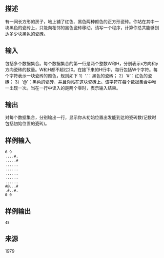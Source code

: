 ## 描述


有一间长方形的房子，地上铺了红色、黑色两种颜色的正方形瓷砖。你站在其中一块黑色的瓷砖上，只能向相邻的黑色瓷砖移动。请写一个程序，计算你总共能够到达多少块黑色的瓷砖。

## 输入


包括多个数据集合。每个数据集合的第一行是两个整数W和H，分别表示x方向和y方向瓷砖的数量。W和H都不超过20。在接下来的H行中，每行包括W个字符。每个字符表示一块瓷砖的颜色，规则如下  1）‘.’：黑色的瓷砖；  2）‘#’：红色的瓷砖；  3）‘@’：黑色的瓷砖，并且你站在这块瓷砖上。该字符在每个数据集合中唯一出现一次。当在一行中读入的是两个零时，表示输入结束。

## 输出


对每个数据集合，分别输出一行，显示你从初始位置出发能到达的瓷砖数(记数时包括初始位置的瓷砖)。

## 样例输入


```
6 9 
....#. 
.....# 
...... 
...... 
...... 
...... 
...... 
#@...# 
.#..#. 
0 0

```


## 样例输出


```
45

```


## 来源


1979

